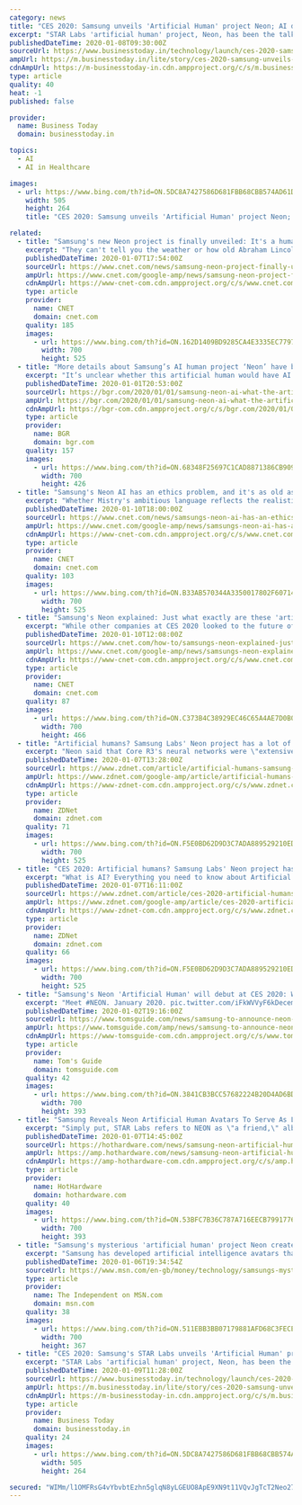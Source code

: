 ```yaml
---
category: news
title: "CES 2020: Samsung unveils 'Artificial Human' project Neon; AI demonstrates human-like emotions, intelligence"
excerpt: "STAR Labs 'artificial human' project, Neon, has been the talk of Consumer Electronics Show ... In the near future, one will be able to license or subscribe to a NEON as a service representative, a financial advisor, a healthcare provider, or a concierge. Over time, NEONs will work as TV anchors, spokespeople, or movie actors; or they can ..."
publishedDateTime: 2020-01-08T09:30:00Z
sourceUrl: https://www.businesstoday.in/technology/launch/ces-2020-samsung-unveils-artificial-human-project-neon-ai-human-like-emotions-intelligence/story/393373.html
ampUrl: https://m.businesstoday.in/lite/story/ces-2020-samsung-unveils-artificial-human-project-neon-ai-human-like-emotions-intelligence/1/393373.html
cdnAmpUrl: https://m-businesstoday-in.cdn.ampproject.org/c/s/m.businesstoday.in/lite/story/ces-2020-samsung-unveils-artificial-human-project-neon-ai-human-like-emotions-intelligence/1/393373.html
type: article
quality: 40
heat: -1
published: false

provider:
  name: Business Today
  domain: businesstoday.in

topics:
  - AI
  - AI in Healthcare

images:
  - url: https://www.bing.com/th?id=ON.5DC8A7427586D681FBB68CBB574AD61D
    width: 505
    height: 264
    title: "CES 2020: Samsung unveils 'Artificial Human' project Neon; AI demonstrates human-like emotions, intelligence"

related:
  - title: "Samsung's new Neon project is finally unveiled: It's a humanoid AI chatbot"
    excerpt: "They can't tell you the weather or how old Abraham Lincoln was when he died. \"Neons are not AI assistants,\" the company said. \"Neons are more like us, an independent but virtual living being, who can show emotions and learn from experiences. Unlike AI assistants, Neons do not know it all, and they are not an interface to the internet to ask ..."
    publishedDateTime: 2020-01-07T17:54:00Z
    sourceUrl: https://www.cnet.com/news/samsung-neon-project-finally-unveiled-humanoid-ai-chatbot-artificial-humans/
    ampUrl: https://www.cnet.com/google-amp/news/samsung-neon-project-finally-unveiled-humanoid-ai-chatbot-artificial-humans/
    cdnAmpUrl: https://www-cnet-com.cdn.ampproject.org/c/s/www.cnet.com/google-amp/news/samsung-neon-project-finally-unveiled-humanoid-ai-chatbot-artificial-humans/
    type: article
    provider:
      name: CNET
      domain: cnet.com
    quality: 185
    images:
      - url: https://www.bing.com/th?id=ON.162D1409BD9285CA4E3335EC779779DC
        width: 700
        height: 525
  - title: "More details about Samsung’s AI human project ‘Neon’ have been revealed"
    excerpt: "It’s unclear whether this artificial human would have AI brains, or would become an avatar of the user. The latter isn’t an especially exciting prospect. It sounds more like an evolution of Samsung’s AR Emoji. But if Neon, turns out to be an AI human-like computer, then Samsung might be one of the first tech companies to unveil what might ..."
    publishedDateTime: 2020-01-01T20:53:00Z
    sourceUrl: https://bgr.com/2020/01/01/samsung-neon-ai-what-the-artificial-human-project-might-be-about/
    ampUrl: https://bgr.com/2020/01/01/samsung-neon-ai-what-the-artificial-human-project-might-be-about/amp/
    cdnAmpUrl: https://bgr-com.cdn.ampproject.org/c/s/bgr.com/2020/01/01/samsung-neon-ai-what-the-artificial-human-project-might-be-about/amp/
    type: article
    provider:
      name: BGR
      domain: bgr.com
    quality: 157
    images:
      - url: https://www.bing.com/th?id=ON.68348F25697C1CAD8871386CB909E695
        width: 700
        height: 426
  - title: "Samsung's Neon AI has an ethics problem, and it's as old as sci-fi canon"
    excerpt: "Whether Mistry's ambitious language reflects the realistic functionality of Neon matters less to me than the ethics of creating a sentient life form on a planet where billions of animals are currently burning to death in searing contortions thanks to climate change and wildfires. Two years ago, Samsung said it would hire 1,000 AI specialists ..."
    publishedDateTime: 2020-01-10T18:00:00Z
    sourceUrl: https://www.cnet.com/news/samsungs-neon-ai-has-an-ethics-problem-and-its-as-old-as-sci-fi-canon/
    ampUrl: https://www.cnet.com/google-amp/news/samsungs-neon-ai-has-an-ethics-problem-and-its-as-old-as-sci-fi-canon/
    cdnAmpUrl: https://www-cnet-com.cdn.ampproject.org/c/s/www.cnet.com/google-amp/news/samsungs-neon-ai-has-an-ethics-problem-and-its-as-old-as-sci-fi-canon/
    type: article
    provider:
      name: CNET
      domain: cnet.com
    quality: 103
    images:
      - url: https://www.bing.com/th?id=ON.B33AB570344A3350017802F60714DC31
        width: 700
        height: 525
  - title: "Samsung's Neon explained: Just what exactly are these 'artificial humans'?"
    excerpt: "While other companies at CES 2020 looked to the future of artificial intelligence, Samsung brought a bit of futuristic AI to ... \"They can serve as an individualized teacher, a personal financial advisor, a healthcare provider, … a concierge … an actor, a spokesperson or a TV anchor.\" What Neons might be able to do for you Although we ..."
    publishedDateTime: 2020-01-10T12:08:00Z
    sourceUrl: https://www.cnet.com/how-to/samsungs-neon-explained-just-what-exactly-are-these-artificial-humans/
    ampUrl: https://www.cnet.com/google-amp/news/samsungs-neon-explained-just-what-exactly-are-these-artificial-humans/
    cdnAmpUrl: https://www-cnet-com.cdn.ampproject.org/c/s/www.cnet.com/google-amp/news/samsungs-neon-explained-just-what-exactly-are-these-artificial-humans/
    type: article
    provider:
      name: CNET
      domain: cnet.com
    quality: 87
    images:
      - url: https://www.bing.com/th?id=ON.C373B4C38929EC46C65A4AE7D0B0DD59
        width: 700
        height: 466
  - title: "Artificial humans? Samsung Labs' Neon project has a lot of hype to live up to"
    excerpt: "Neon said that Core R3's neural networks were \"extensively trained with how humans look ... Samsung has ramped up its efforts to develop artificial intelligence in the past few years, vowing in 2018 to invest $22 billion in AI and 5G by 2020. Although most of the company's focus has revolved around Bixby, Neon is a different take on the ..."
    publishedDateTime: 2020-01-07T13:28:00Z
    sourceUrl: https://www.zdnet.com/article/artificial-humans-samsung-labs-new-project-has-a-lot-of-hype-to-live-up-to/
    ampUrl: https://www.zdnet.com/google-amp/article/artificial-humans-samsung-labs-new-project-has-a-lot-of-hype-to-live-up-to/
    cdnAmpUrl: https://www-zdnet-com.cdn.ampproject.org/c/s/www.zdnet.com/google-amp/article/artificial-humans-samsung-labs-new-project-has-a-lot-of-hype-to-live-up-to/
    type: article
    provider:
      name: ZDNet
      domain: zdnet.com
    quality: 71
    images:
      - url: https://www.bing.com/th?id=ON.F5E0BD62D9D3C7ADA889529210EDE002
        width: 700
        height: 525
  - title: "CES 2020: Artificial humans? Samsung Labs' Neon project has a lot of hype to live up to"
    excerpt: "What is AI? Everything you need to know about Artificial Intelligence A guide to artificial intelligence, from machine learning and general AI to neural networks. Read More Instead, Neons will be called Frank, Natasha or Hana, and they will be your air steward, teacher, doctor, personal trainer, or even the anchor presenting the news on TV ..."
    publishedDateTime: 2020-01-07T16:11:00Z
    sourceUrl: https://www.zdnet.com/article/ces-2020-artificial-humans-samsung-labs-new-project-has-a-lot-of-hype-to-live-up-to/
    ampUrl: https://www.zdnet.com/google-amp/article/ces-2020-artificial-humans-samsung-labs-new-project-has-a-lot-of-hype-to-live-up-to/
    cdnAmpUrl: https://www-zdnet-com.cdn.ampproject.org/c/s/www.zdnet.com/google-amp/article/ces-2020-artificial-humans-samsung-labs-new-project-has-a-lot-of-hype-to-live-up-to/
    type: article
    provider:
      name: ZDNet
      domain: zdnet.com
    quality: 66
    images:
      - url: https://www.bing.com/th?id=ON.F5E0BD62D9D3C7ADA889529210EDE002
        width: 700
        height: 525
  - title: "Samsung's Neon 'Artificial Human' will debut at CES 2020: What is it?"
    excerpt: "Meet #NEON. January 2020. pic.twitter.com/iFkWVVyF6kDecember 17, 2019 Samsung has been mindful to not describe it as a voice assistant or artificial intelligence. Instead the company is using terms like ‘artificial human’ or ‘artificial intelligence being’ to market the project. Honored to have so much coverage even before we unveil."
    publishedDateTime: 2020-01-02T19:16:00Z
    sourceUrl: https://www.tomsguide.com/news/samsung-to-announce-neon-at-ces-2020
    ampUrl: https://www.tomsguide.com/amp/news/samsung-to-announce-neon-at-ces-2020
    cdnAmpUrl: https://www-tomsguide-com.cdn.ampproject.org/c/s/www.tomsguide.com/amp/news/samsung-to-announce-neon-at-ces-2020
    type: article
    provider:
      name: Tom's Guide
      domain: tomsguide.com
    quality: 42
    images:
      - url: https://www.bing.com/th?id=ON.3841CB3BCC57682224B20D4AD6BD9799
        width: 700
        height: 393
  - title: "Samsung Reveals Neon Artificial Human Avatars To Serve As Lifelike Chatbots"
    excerpt: "Simply put, STAR Labs refers to NEON as \"a friend,\" albeit a virtual one. \"NEON, our first artificial human is here. NEON is a computationally created virtual being that looks and behaves like a real human, with the ability to show emotions and intelligence,\" STAR Labs explains. Thankfully, it does not sound like they have to be fed or ..."
    publishedDateTime: 2020-01-07T14:45:00Z
    sourceUrl: https://hothardware.com/news/samsung-neon-artificial-human-avatars-lifelike-chatbots
    ampUrl: https://amp.hothardware.com/news/samsung-neon-artificial-human-avatars-lifelike-chatbots
    cdnAmpUrl: https://amp-hothardware-com.cdn.ampproject.org/c/s/amp.hothardware.com/news/samsung-neon-artificial-human-avatars-lifelike-chatbots
    type: article
    provider:
      name: HotHardware
      domain: hothardware.com
    quality: 40
    images:
      - url: https://www.bing.com/th?id=ON.53BFC7B36C787A716EECB79917768A40
        width: 700
        height: 393
  - title: "Samsung's mysterious 'artificial human' project Neon creates lifelike AI"
    excerpt: "Samsung has developed artificial intelligence avatars that are virtually indistinguishable from real humans, according to leaked footage of the firm’s secretive Neon project. Developed by Samsung Technology and Advanced Research Lab in the US,"
    publishedDateTime: 2020-01-06T19:34:54Z
    sourceUrl: https://www.msn.com/en-gb/money/technology/samsungs-mysterious-artificial-human-project-neon-creates-lifelike-ai/ar-BBYFJaT
    type: article
    provider:
      name: The Independent on MSN.com
      domain: msn.com
    quality: 38
    images:
      - url: https://www.bing.com/th?id=ON.511EBB3BB07179881AFD68C3FECED71D
        width: 700
        height: 367
  - title: "CES 2020: Samsung's STAR Labs unveils 'Artificial Human' project Neon; shows human-like emotions, intelligence"
    excerpt: "STAR Labs 'artificial human' project, Neon, has been the talk of Consumer Electronics Show ... In the near future, one will be able to license or subscribe to a NEON as a service representative, a financial advisor, a healthcare provider, or a concierge. Over time, NEONs will work as TV anchors, spokespeople, or movie actors; or they can ..."
    publishedDateTime: 2020-01-09T11:28:00Z
    sourceUrl: https://www.businesstoday.in/technology/launch/ces-2020-samsung-unveils-artificial-human-project-neon-ai-human-like-emotions-intelligence/story/393373.html
    ampUrl: https://m.businesstoday.in/lite/story/ces-2020-samsung-unveils-artificial-human-project-neon-ai-human-like-emotions-intelligence/1/393373.html
    cdnAmpUrl: https://m-businesstoday-in.cdn.ampproject.org/c/s/m.businesstoday.in/lite/story/ces-2020-samsung-unveils-artificial-human-project-neon-ai-human-like-emotions-intelligence/1/393373.html
    type: article
    provider:
      name: Business Today
      domain: businesstoday.in
    quality: 24
    images:
      - url: https://www.bing.com/th?id=ON.5DC8A7427586D681FBB68CBB574AD61D
        width: 505
        height: 264

secured: "WIMm/l1OMFRsG4vYbvbtEzhn5glqN8yLGEUO8ApE9XN9t11VQvJgTcT2Neo27h4DhSaJvbXuVnDuE3tzJuPrd8EUbh0bTLPUC+ocvDUaWFjAqhtzzeoNT/4Mpi6SHQ7kCNhPjDIOtQbIyUlRUyH7JUstxLN7+VBTlzilI/4YTkTAd8RAQDSAVXPrf3mKx0GUm9EmQMJhfOBsUMJQGBtpeYRaMki6tkV62B/KxXPytMR/PWqvkIaewauSYbMA6cntsCbQ7cZwWK/qFlEzbCZ6mQ==;mvI8FxpSu31egY30w68vUg=="
---
```


